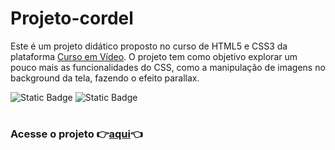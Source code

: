 # Projeto-cordel

Este é um projeto didático proposto no curso de HTML5 e CSS3 da plataforma [Curso em Vídeo](https://www.cursoemvideo.com/). O projeto tem como objetivo explorar um pouco mais as funcionalidades do CSS, como a manipulação de imagens no background da tela, fazendo o efeito parallax.

![Static Badge](https://img.shields.io/badge/HTML-icon?style=flat&logo=html5&logoColor=white&color=red)
![Static Badge](https://img.shields.io/badge/CSS-icon?style=flat&logo=css&logoColor=white&color=blue)

#

###  Acesse o projeto 👉[aqui](https://caiomarinotorres.github.io/projeto-cordel/)👈
